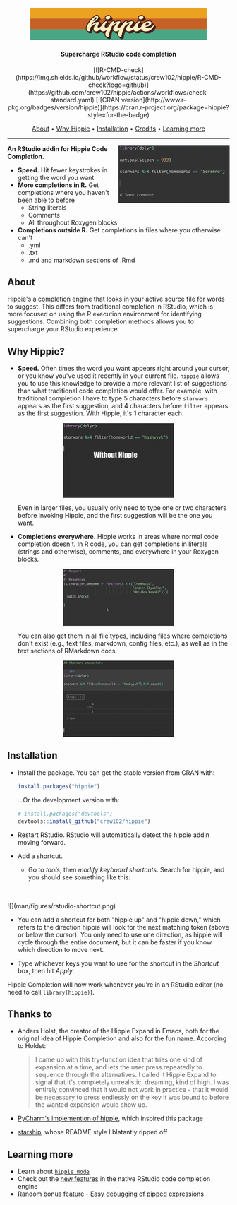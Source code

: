 <style>
  .center {
    display: block;
    margin-left: auto;
    margin-right: auto;
    width: 50%;
  }
</style>

<p align="center">
  <img
    width="400"
    src="man/figures/logo.jpg"
    alt="Hippie Code Completion"
  />
</p>

<h4 align="center">Supercharge RStudio code completion</h4>

<p align="center">
[![R-CMD-check](https://img.shields.io/github/workflow/status/crew102/hippie/R-CMD-check?logo=github)](https://github.com/crew102/hippie/actions/workflows/check-standard.yaml)
[![CRAN version](http://www.r-pkg.org/badges/version/hippie)](https://cran.r-project.org/package=hippie?style=for-the-badge)
</p>

<p align="center">
  <a href="#about">About</a> •
  <a href="#why">Why Hippie</a> •
  <a href="#installation">Installation</a> •
  <a href="#credits">Credits</a> •
  <a href="#learning">Learning more</a>
</p>

---

<img
  src="man/figures/overview.gif"
  width="50%"
  align="right"
/>

**An RStudio addin for Hippie Code Completion.**

* **Speed.** Hit fewer keystrokes in getting the word you want
* **More completions in R.** Get completions where you haven't been able to before
  - String literals
  - Comments
  - All throughout Roxygen blocks
* **Completions outside R.** Get completions in files where you otherwise can't
  - .yml
  - .txt
  - .md and markdown sections of .Rmd
  
## About

Hippie's a completion engine that looks in your active source file for words to suggest. This differs from traditional completion in RStudio, which is more focused on using the R execution environment for identifying suggestions. Combining both completion methods allows you to supercharge your RStudio experience.

<h2>
  <a name="why"></a>
  Why Hippie?
</h2>

* **Speed.** Often times the word you want appears right around your cursor, or you know you've used it recently in your current file. `hippie` allows you to use this knowledge to provide a more relevant list of suggestions than what traditional code completion would offer. For example, with traditional completion I have to type 5 characters before `starwars` appears as the first suggestion, and 4 characters before `filter` appears as the first suggestion. With Hippie, it's 1 character each.

<p align="center">
<img src="man/figures/speed.gif" class="center"/>
</p>

<ul>
<p>
Even in larger files, you usually only need to type one or two characters before invoking Hippie, and the first suggestion will be the one you want.
</p>
</ul>

* **Completions everywhere.** Hippie works in areas where normal code completion doesn't. In R code, you can get completions in literals (strings and otherwise), comments, and everywhere in your Roxygen blocks.

<p align="center">
<img src="man/figures/inside-r.gif" class="center"/>
</p>

<ul>
<p>
You can also get them in all file types, including files where completions don't exist (e.g., text files, markdown, config files, etc.), as well as in the text sections of RMarkdown docs.
</p>
</ul>

<p align="center">
<img src="man/figures/rmarkdown.gif" class="center"/>
</p>

## Installation

* Install the package. You can get the stable version from CRAN with:

  ``` r
  install.packages("hippie")
  ```

  ...Or the development version with:

  ``` r
  # install.packages("devtools")
  devtools::install_github("crew102/hippie")
  ```

* Restart RStudio. RStudio will automatically detect the hippie addin moving forward.

* Add a shortcut. 

  * Go to *tools*, then *modify keyboard shortcuts*. Search for hippie, and you should see something like this:
<br>
<br>
  ![](man/figures/rstudio-shortcut.png)

  * You can add a shortcut for both "hippie up" and "hippie down," which refers to the direction hippie will look for the next matching token (above or below the cursor). You only need to use one direction, as hippie will cycle through the entire document, but it can be faster if you know which direction to move next.
  
  * Type whichever keys you want to use for the shortcut in the *Shortcut* box, then hit *Apply*. 
  
Hippie Completion will now work whenever you're in an RStudio editor (no need to call `library(hippie)`).

<h2>
<a name="credits"></a>
Thanks to 
</h2>

* Anders Holst, the creator of the Hippie Expand in Emacs, both for the original idea of Hippie Completion and also for the fun name. According to Holdst:

  > I came up with this try-function idea that tries one kind of expansion at a time, and lets the user press repeatedly to sequence through the alternatives. I called it Hippie Expand to signal that it's completely unrealistic, dreaming, kind of high. I was entirely convinced that it would not work in practice - that it would be necessary to press endlessly on the key it was bound to before the wanted expansion would show up.

* [PyCharm's implemention of hippie](https://www.jetbrains.com/help/pycharm/auto-completing-code.html#hippie_completion), which inspired this package

* [starship](https://github.com/starship/starship), whose README style I blatantly ripped off

<h2>
<a name="learning"></a>
Learning more
</h2>

* Learn about [`hippie.mode`](https://github.com/crew102/hippie/wiki/hippie.mode)
* Check out the [new features](https://support.rstudio.com/hc/en-us/articles/205273297-Code-Completion-in-the-RStudio-IDE) in the native RStudio code completion engine
* Random bonus feature - [Easy debugging of pipped expressions](https://github.com/crew102/hippie/wiki/Debugging-pipped-expressions)
